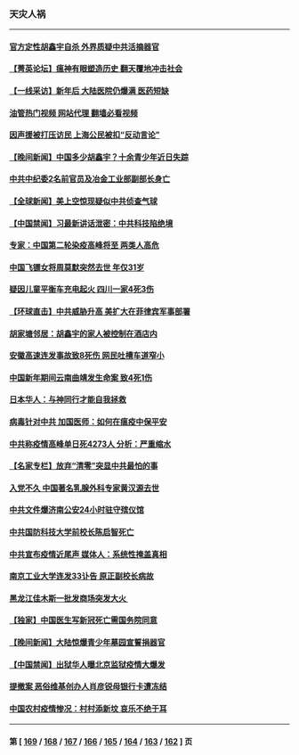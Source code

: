 ### 天灾人祸
---
#### [官方定性胡鑫宇自杀 外界质疑中共活摘器官](../../pages/ncid280/n13921744.md?02041245) 
#### [【菁英论坛】瘟神有眼塑造历史 翻天覆地冲击社会](../../pages/ncid280/n13921946.md?02041245) 
#### [【一线采访】新年后 大陆医院仍爆满 医药短缺](../../pages/ncid280/n13921616.md?02041245) 
#### [油管热门视频 网站代理 翻墙必看视频](http://138.2.39.72:81/youtube.html?epic-marker?02041245)
#### [因声援被打压访民 上海公民被扣“反动言论”](../../pages/ncid280/n13921722.md?02041245) 
#### [【晚间新闻】中国多少胡鑫宇？十余青少年近日失踪](../../pages/ncid280/n13921650.md?02041245) 
#### [中共中纪委2名前官员及冶金工业部副部长身亡](../../pages/ncid280/n13921658.md?02041245) 
#### [【全球新闻】美上空惊现疑似中共侦查气球](../../pages/ncid280/n13921649.md?02041245) 
#### [【中国禁闻】习最新讲话泄密：中共科技陷绝境](../../pages/ncid280/n13921155.md?02041245) 
#### [专家：中国第二轮染疫高峰将至 两类人高危](../../pages/ncid280/n13921637.md?02041245) 
#### [中国飞镖女将周莫默突然去世 年仅31岁](../../pages/ncid280/n13921629.md?02041245) 
#### [疑因儿童平衡车充电起火 四川一家4死3伤](../../pages/ncid280/n13921569.md?02041245) 
#### [【环球直击】中共威胁升高 美扩大在菲律宾军事部署](../../pages/ncid280/n13921026.md?02041245) 
#### [胡家塘邻居：胡鑫宇的家人被控制在酒店内](../../pages/ncid280/n13921577.md?02041245) 
#### [安徽高速连发事故致8死伤 网民吐槽车道窄小](../../pages/ncid280/n13921380.md?02041245) 
#### [中国新年期间云南曲靖发生命案 致4死1伤](../../pages/ncid280/n13921266.md?02041245) 
#### [日本华人：与神同行才能自我拯救](../../pages/ncid280/n13920915.md?02041245) 
#### [病毒针对中共 加国医师：如何在瘟疫中保平安](../../pages/ncid280/n13920275.md?02041245) 
#### [中共称疫情高峰单日死4273人 分析：严重缩水](../../pages/ncid280/n13921028.md?02041245) 
#### [【名家专栏】放弃“清零”突显中共最怕的事](../../pages/ncid280/n13919485.md?02041245) 
#### [入党不久 中国著名乳腺外科专家黄汉源去世](../../pages/ncid280/n13920807.md?02041245) 
#### [中共文件爆济南公安24小时驻守殡仪馆](../../pages/ncid280/n13920553.md?02041245) 
#### [中共国防科技大学前校长陈启智死亡](../../pages/ncid280/n13920513.md?02041245) 
#### [中共宣布疫情近尾声 媒体人：系统性掩盖真相](../../pages/ncid280/n13920339.md?02041245) 
#### [南京工业大学连发33讣告 原正副校长病故](../../pages/ncid280/n13920334.md?02041245) 
#### [黑龙江佳木斯一批发商场突发大火 ](../../pages/ncid280/n13920238.md?02041245) 
#### [【独家】中国医生写新冠死亡需国务院同意](../../pages/ncid280/n13919948.md?02041245) 
#### [【晚间新闻】大陆惊爆青少年墓园宣誓捐器官](../../pages/ncid280/n13920075.md?02041245) 
#### [【中国禁闻】出狱华人曝北京监狱疫情大爆发](../../pages/ncid280/n13919597.md?02041245) 
#### [提撤案 恶俗维基创办人肖彦锐母银行卡遭冻结](../../pages/ncid280/n13919889.md?02041245) 
#### [中国农村疫情惨况：村村添新坟 哀乐不绝于耳](../../pages/ncid280/n13919534.md?02041245) 

---
#### 第 [ [169](./169.md?02041245) / [168](./168.md?02041245) / [167](./167.md?02041245) / [166](./166.md?02041245) / [165](./165.md?02041245) / [164](./164.md?02041245) / [163](./163.md?02041245) / [162](./162.md?02041245) ] 页
